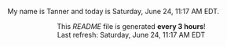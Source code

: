 My name is Tanner and today is Saturday, June 24, 11:17 AM EDT.

<p align="center">This <i>README</i> file is generated <b>every 3 hours</b>!</br>Last refresh: Saturday, June 24, 11:17 AM EDT<br /></p>
